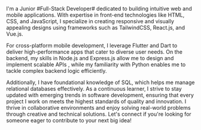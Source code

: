 I'm a Junior #Full-Stack Developer# dedicated to building intuitive web and mobile applications. With expertise in front-end technologies like HTML, CSS, and JavaScript, I specialize in creating responsive and visually appealing designs using frameworks such as TailwindCSS, React.js, and Vue.js.

For cross-platform mobile development, I leverage Flutter and Dart to deliver high-performance apps that cater to diverse user needs. On the backend, my skills in Node.js and Express.js allow me to design and implement scalable APIs , while my familiarity with Python enables me to tackle complex backend logic efficiently.

Additionally, I have foundational knowledge of SQL, which helps me manage relational databases effectively. As a continuous learner, I strive to stay updated with emerging trends in software development, ensuring that every project I work on meets the highest standards of quality and innovation. I thrive in collaborative environments and enjoy solving real-world problems through creative and technical solutions. Let's connect if you're looking for someone eager to contribute to your next big idea!
